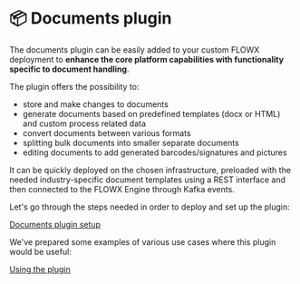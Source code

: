 # 📦 Documents plugin

The documents plugin can be easily added to your custom FLOWX deployment to **enhance the core platform capabilities with functionality specific to document handling**.

The plugin offers the possibility to:

* store and make changes to documents
* generate documents based on predefined templates (docx or HTML) and custom process related data
* convert documents between various formats
* splitting bulk documents into smaller separate documents
* editing documents to add generated barcodes/signatures and pictures

It can be quickly deployed on the chosen infrastructure, preloaded with the needed industry-specific document templates using a REST interface and then connected to the FLOWX Engine through Kafka events.

Let's go through the steps needed in order to deploy and set up the plugin:

[Documents plugin setup](../../plugins-setup-guide/documents-plugin-setup/documents-plugin-setup.md)

We've prepared some examples of various use cases where this plugin would be useful:

[Using the plugin](./using-documents-plugin/using-documents-plugin.md)
